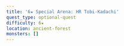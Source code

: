 ```yaml
---
title: '6★ Special Arena: HR Tobi-Kadachi'
quest_type: optional-quest
difficulty: 6★
location: ancient-forest
monsters: []
---
```


